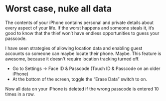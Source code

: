 # Worst case, nuke all data

The contents of your iPhone contains personal and private details about every aspect of your life. If the worst happens 
and someone steals it, it’s good to know that the thief won’t have endless opportunities to guess your passcode.

I have seen strategies of allowing location data and enabling guest accounts so someone can maybe locate their phone. 
Maybe. This feature is awesome, because it doesn't require location tracking turned off.

* Go to Settings -> Face ID & Passcode (Touch ID & Passcode on an older iPhone) 
* At the bottom of the screen, toggle the “Erase Data” switch to on.

Now all data on your iPhone is deleted if the wrong passcode is entered 10 times in a row.